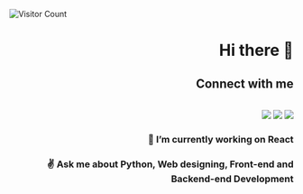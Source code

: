 ![Visitor Count](https://profile-counter.glitch.me/sp4398/count.svg)
<div style="text-align: right">

# Hi there 👋
## Connect with me
<br>
<a href="https://twitter.com/sp4398"><img src="https://img.shields.io/badge/Twitter-1DA1F2?style=for-the-badge&logo=twitter&logoColor=white"></a>
<a href="https://www.linkedin.com/in/saurav-pandey-b399731a0/"><img src="https://img.shields.io/badge/LinkedIn-0077B5?style=for-the-badge&logo=linkedin&logoColor=white"></a>
<a href="mailto:sp4398@gmail.com"><img src="https://img.shields.io/badge/Gmail-D14836?style=for-the-badge&logo=gmail&logoColor=white"></a>

### 🔭 I’m currently working on React
### ✌ Ask me about **Python, Web designing, Front-end and Backend-end Development**

<!--
**sp4398/sp4398** is a ✨ _special_ ✨ repository because its `README.md` (this file) appears on your GitHub profile.

Here are some ideas to get you started:

- 🔭 I’m currently working on ...
- 🌱 I’m currently learning ...
- 👯 I’m looking to collaborate on ...
- 🤔 I’m looking for help with ...
- 💬 Ask me about ...
- 📫 How to reach me: ...
- 😄 Pronouns: ...
- ⚡ Fun fact: ...
-->
